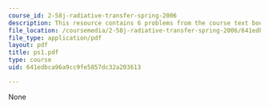 ```yaml
---
course_id: 2-58j-radiative-transfer-spring-2006
description: This resource contains 6 problems from the course text book.
file_location: /coursemedia/2-58j-radiative-transfer-spring-2006/641edbca96a9cc9fe5857dc32a203613_ps1.pdf
file_type: application/pdf
layout: pdf
title: ps1.pdf
type: course
uid: 641edbca96a9cc9fe5857dc32a203613

---
```

None